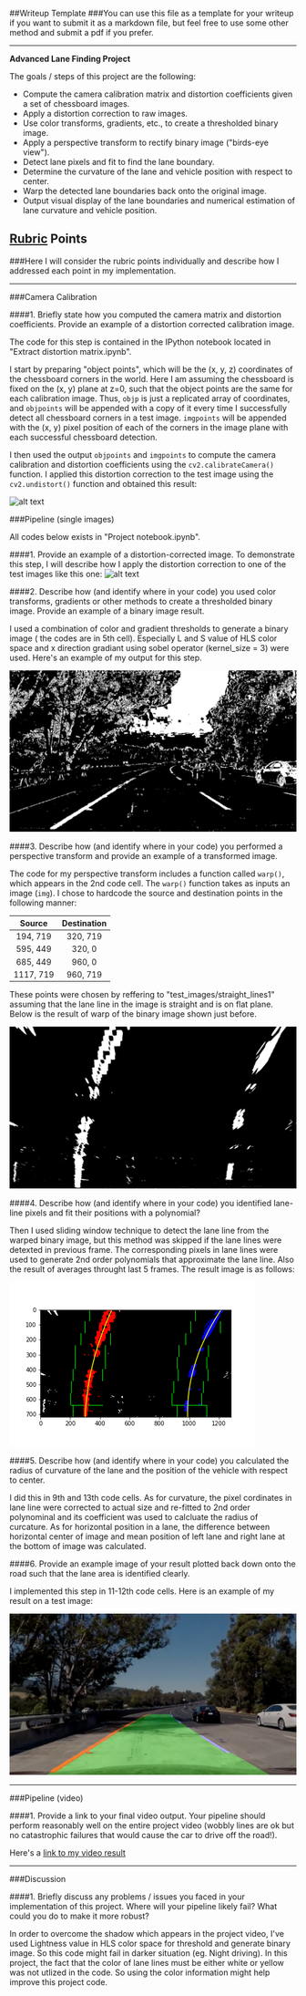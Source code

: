##Writeup Template
###You can use this file as a template for your writeup if you want to submit it as a markdown file, but feel free to use some other method and submit a pdf if you prefer.

---

**Advanced Lane Finding Project**

The goals / steps of this project are the following:

* Compute the camera calibration matrix and distortion coefficients given a set of chessboard images.
* Apply a distortion correction to raw images.
* Use color transforms, gradients, etc., to create a thresholded binary image.
* Apply a perspective transform to rectify binary image ("birds-eye view").
* Detect lane pixels and fit to find the lane boundary.
* Determine the curvature of the lane and vehicle position with respect to center.
* Warp the detected lane boundaries back onto the original image.
* Output visual display of the lane boundaries and numerical estimation of lane curvature and vehicle position.

[//]: # (Image References)

[image1]: ./examples/undistort_output.png "Undistorted"
[image2]: ./test_images/test5.jpg "Road Transformed"
[image3]: ./output_images/binary_combo.jpg "Binary Example"
[image4]: ./output_images/warped_binary.jpg "Warp Example"
[image5]: ./output_images/color_fit_line.png "Fit Visual"
[image6]: ./output_images/example_output.jpg "Output"
[video1]: ./project_result.mp4 "Video"

## [Rubric](https://review.udacity.com/#!/rubrics/571/view) Points
###Here I will consider the rubric points individually and describe how I addressed each point in my implementation.  

---
###Camera Calibration

####1. Briefly state how you computed the camera matrix and distortion coefficients. Provide an example of a distortion corrected calibration image.

The code for this step is contained in the IPython notebook located in "Extract distortion matrix.ipynb".  

I start by preparing "object points", which will be the (x, y, z) coordinates of the chessboard corners in the world. Here I am assuming the chessboard is fixed on the (x, y) plane at z=0, such that the object points are the same for each calibration image.  Thus, `objp` is just a replicated array of coordinates, and `objpoints` will be appended with a copy of it every time I successfully detect all chessboard corners in a test image.  `imgpoints` will be appended with the (x, y) pixel position of each of the corners in the image plane with each successful chessboard detection.  

I then used the output `objpoints` and `imgpoints` to compute the camera calibration and distortion coefficients using the `cv2.calibrateCamera()` function.  I applied this distortion correction to the test image using the `cv2.undistort()` function and obtained this result: 

![alt text][image1]

###Pipeline (single images)

All codes below exists in "Project notebook.ipynb".

####1. Provide an example of a distortion-corrected image.
To demonstrate this step, I will describe how I apply the distortion correction to one of the test images like this one:
![alt text][image2]

####2. Describe how (and identify where in your code) you used color transforms, gradients or other methods to create a thresholded binary image.  Provide an example of a binary image result.

I used a combination of color and gradient thresholds to generate a binary image ( the codes are in 5th cell). Especially L and S value of HLS color space and x direction gradiant using sobel operator (kernel_size = 3) were used. Here's an example of my output for this step.

![alt text][image3]

####3. Describe how (and identify where in your code) you performed a perspective transform and provide an example of a transformed image.

The code for my perspective transform includes a function called `warp()`, which appears in the 2nd code cell.  The `warp()` function takes as inputs an image (`img`).  I chose to hardcode the source and destination points in the following manner:

| Source        | Destination   | 
|:-------------:|:-------------:| 
| 194, 719      | 320, 719        | 
| 595, 449      | 320, 0      |
| 685, 449     | 960, 0      |
| 1117, 719      | 960, 719        |

These points were chosen by reffering to "test_images/straight_lines1" assuming that the lane line in the image is straight and is on flat plane. Below is the result of warp of the binary image shown just before.

![alt text][image4]

####4. Describe how (and identify where in your code) you identified lane-line pixels and fit their positions with a polynomial?

Then I used sliding window technique to detect the lane line from the warped binary image, but this method was skipped if the lane lines were detexted in previous frame. The corresponding pixels in lane lines were used to generate 2nd order polynomials that approximate the lane line. Also the result of averages throught last 5 frames. The result image is as follows:

![alt text][image5]

####5. Describe how (and identify where in your code) you calculated the radius of curvature of the lane and the position of the vehicle with respect to center.

I did this in 9th and 13th code cells. As for curvature, the pixel cordinates in lane line were corrected to actual size and re-fitted to 2nd order polynominal and its coefficient was used to calcluate the radius of curcature. As for horizontal position in a lane, the difference between horizontal center of image and mean position of left lane and right lane at the bottom of image was calculated.

####6. Provide an example image of your result plotted back down onto the road such that the lane area is identified clearly.

I implemented this step in 11-12th code cells.  Here is an example of my result on a test image:

![alt text][image6]

---

###Pipeline (video)

####1. Provide a link to your final video output.  Your pipeline should perform reasonably well on the entire project video (wobbly lines are ok but no catastrophic failures that would cause the car to drive off the road!).

Here's a [link to my video result](./project_result.mp4)

---

###Discussion

####1. Briefly discuss any problems / issues you faced in your implementation of this project.  Where will your pipeline likely fail?  What could you do to make it more robust?

In order to overcome the shadow which appears in the project video, I've used Lightness value in HLS color space for threshold and generate binary image. So this code might fail in darker situation (eg. Night driving). In this project, the fact that the color of lane lines must be either white or yellow was not utlized in the code. So using the color information might help improve this project code.
